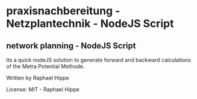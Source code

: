 # praxisnachbereitung - Netzplantechnik - NodeJS Script
## network planning - NodeJS Script

Its a quick nodeJS solution to generate forward and backward calculations of the Metra Potential Methode. 

Written by Raphael Hippe

License: MIT - Raphael Hippe
